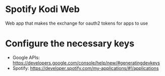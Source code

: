 # Spotify Kodi Web
Web app that makes the exchange for oauth2 tokens for apps to use

# Configure the necessary keys
* Google APIs: https://developers.google.com/console/help/new/#generatingdevkeys
* Spotify: https://developer.spotify.com/my-applications/#!/applications
